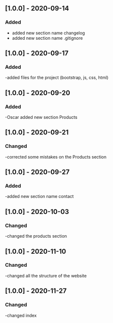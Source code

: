 ## [1.0.0] - 2020-09-14
### Added 
- added new section name changelog
- added new section name .gitignore

## [1.0.0] - 2020-09-17
### Added
-added files for the project (bootstrap, js, css, html)

## [1.0.0] - 2020-09-20
### Added
-Oscar added new section Products

## [1.0.0] - 2020-09-21
### Changed
-corrected some mistakes on the Products section

## [1.0.0] - 2020-09-27
### Added
-added new section name contact

## [1.0.0] - 2020-10-03
### Changed
-changed the products section

## [1.0.0] - 2020-11-10
### Changed
-changed all the structure of the website

## [1.0.0] - 2020-11-27
### Changed
-changed index